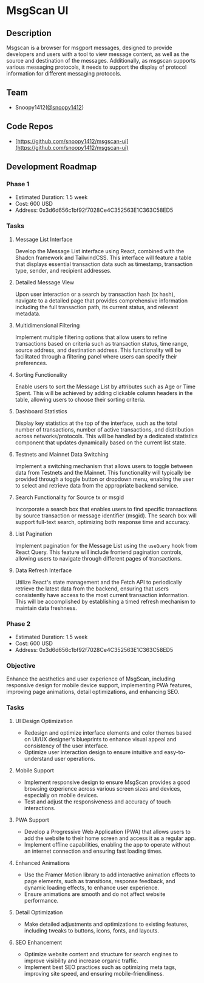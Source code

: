 # MsgScan UI

## Description

Msgscan is a browser for msgport messages, designed to provide developers and users with a tool to view message content, as well as the source and destination of the messages. Additionally, as msgscan supports various messaging protocols, it needs to support the display of protocol information for different messaging protocols.

## Team

- Snoopy1412([@snoopy1412](https://github.com/snoopy1412))

## Code Repos

- [https://github.com/snoopy1412/msgscan-ui](https://github.com/snoopy1412/msgscan-ui)

## Development Roadmap

### Phase 1

* Estimated Duration: 1.5 week
* Cost: 600 USD
* Address: 0x3d6d656c1bf92f7028Ce4C352563E1C363C58ED5

### Tasks

1. Message List Interface

   Develop the Message List interface using React, combined with the Shadcn framework and TailwindCSS. This interface will feature a table that displays essential transaction data such as timestamp, transaction type, sender, and recipient addresses.

2. Detailed Message View

   Upon user interaction or a search by transaction hash (tx hash), navigate to a detailed page that provides comprehensive information including the full transaction path, its current status, and relevant metadata.

3. Multidimensional Filtering

   Implement multiple filtering options that allow users to refine transactions based on criteria such as transaction status, time range, source address, and destination address. This functionality will be facilitated through a filtering panel where users can specify their preferences.

4. Sorting Functionality

   Enable users to sort the Message List by attributes such as Age or Time Spent. This will be achieved by adding clickable column headers in the table, allowing users to choose their sorting criteria.

5. Dashboard Statistics

   Display key statistics at the top of the interface, such as the total number of transactions, number of active transactions, and distribution across networks/protocols. This will be handled by a dedicated statistics component that updates dynamically based on the current list state.

6. Testnets and Mainnet Data Switching

   Implement a switching mechanism that allows users to toggle between data from Testnets and the Mainnet. This functionality will typically be provided through a toggle button or dropdown menu, enabling the user to select and retrieve data from the appropriate backend service.

7. Search Functionality for Source tx or msgid

   Incorporate a search box that enables users to find specific transactions by source transaction or message identifier (msgid). The search box will support full-text search, optimizing both response time and accuracy.

8. List Pagination

   Implement pagination for the Message List using the `useQuery` hook from React Query. This feature will include frontend pagination controls, allowing users to navigate through different pages of transactions.

9. Data Refresh Interface

   Utilize React's state management and the Fetch API to periodically retrieve the latest data from the backend, ensuring that users consistently have access to the most current transaction information. This will be accomplished by establishing a timed refresh mechanism to maintain data freshness.

### Phase 2

* Estimated Duration: 1.5 week
* Cost: 600 USD
* Address: 0x3d6d656c1bf92f7028Ce4C352563E1C363C58ED5

### Objective

Enhance the aesthetics and user experience of MsgScan, including responsive design for mobile device support, implementing PWA features, improving page animations, detail optimizations, and enhancing SEO.

### Tasks

1. UI Design Optimization

   - Redesign and optimize interface elements and color themes based on UI/UX designer's blueprints to enhance visual appeal and consistency of the user interface.
   - Optimize user interaction design to ensure intuitive and easy-to-understand user operations.

2. Mobile Support

   - Implement responsive design to ensure MsgScan provides a good browsing experience across various screen sizes and devices, especially on mobile devices.
   - Test and adjust the responsiveness and accuracy of touch interactions.

3. PWA Support

   - Develop a Progressive Web Application (PWA) that allows users to add the website to their home screen and access it as a regular app.
   - Implement offline capabilities, enabling the app to operate without an internet connection and ensuring fast loading times.

4. Enhanced Animations

   - Use the Framer Motion library to add interactive animation effects to page elements, such as transitions, response feedback, and dynamic loading effects, to enhance user experience.
   - Ensure animations are smooth and do not affect website performance.

5. Detail Optimization

   - Make detailed adjustments and optimizations to existing features, including tweaks to buttons, icons, fonts, and layouts.

6. SEO Enhancement

   - Optimize website content and structure for search engines to improve visibility and increase organic traffic.
   - Implement best SEO practices such as optimizing meta tags, improving site speed, and ensuring mobile-friendliness.

